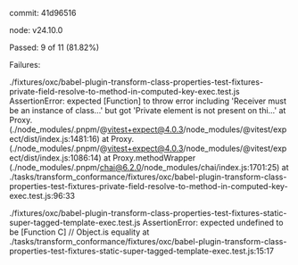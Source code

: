 commit: 41d96516

node: v24.10.0

Passed: 9 of 11 (81.82%)

Failures:

./fixtures/oxc/babel-plugin-transform-class-properties-test-fixtures-private-field-resolve-to-method-in-computed-key-exec.test.js
AssertionError: expected [Function] to throw error including 'Receiver must be an instance of class…' but got 'Private element is not present on thi…'
    at Proxy.<anonymous> (./node_modules/.pnpm/@vitest+expect@4.0.3/node_modules/@vitest/expect/dist/index.js:1481:16)
    at Proxy.<anonymous> (./node_modules/.pnpm/@vitest+expect@4.0.3/node_modules/@vitest/expect/dist/index.js:1086:14)
    at Proxy.methodWrapper (./node_modules/.pnpm/chai@6.2.0/node_modules/chai/index.js:1701:25)
    at ./tasks/transform_conformance/fixtures/oxc/babel-plugin-transform-class-properties-test-fixtures-private-field-resolve-to-method-in-computed-key-exec.test.js:96:33

./fixtures/oxc/babel-plugin-transform-class-properties-test-fixtures-static-super-tagged-template-exec.test.js
AssertionError: expected undefined to be [Function C] // Object.is equality
    at ./tasks/transform_conformance/fixtures/oxc/babel-plugin-transform-class-properties-test-fixtures-static-super-tagged-template-exec.test.js:15:17
